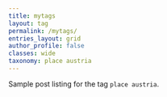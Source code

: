 ```yaml
---
title: mytags
layout: tag
permalink: /mytags/
entries_layout: grid
author_profile: false
classes: wide
taxonomy: place austria
---
```


Sample post listing for the tag `place austria`.